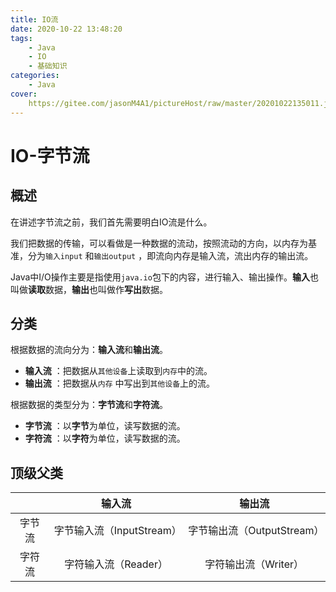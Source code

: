 ```yaml
---
title: IO流
date: 2020-10-22 13:48:20
tags:
	- Java
	- IO
	- 基础知识
categories:
	- Java
cover:
	https://gitee.com/jasonM4A1/pictureHost/raw/master/20201022135011.jpg
---
```


# IO-字节流

## 概述

在讲述字节流之前，我们首先需要明白IO流是什么。

我们把数据的传输，可以看做是一种数据的流动，按照流动的方向，以内存为基准，分为`输入input` 和`输出output` ，即流向内存是输入流，流出内存的输出流。

Java中I/O操作主要是指使用`java.io`包下的内容，进行输入、输出操作。**输入**也叫做**读取**数据，**输出**也叫做作**写出**数据。

## 分类

根据数据的流向分为：**输入流**和**输出流**。

+ **输入流** ：把数据从`其他设备`上读取到`内存`中的流。 
+ **输出流** ：把数据从`内存` 中写出到`其他设备`上的流。

根据数据的类型分为：**字节流**和**字符流**。

+ **字节流** ：以**字节**为单位，读写数据的流。
+ **字符流** ：以**字符**为单位，读写数据的流。

## 顶级父类

|        |          输入流           |           输出流           |
| :----: | :-----------------------: | :------------------------: |
| 字节流 | 字节输入流（InputStream） | 字节输出流（OutputStream） |
| 字符流 |   字符输入流（Reader）    |    字符输出流（Writer）    |